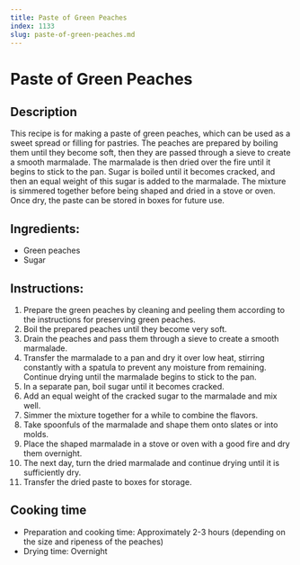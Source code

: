 ```yaml
---
title: Paste of Green Peaches
index: 1133
slug: paste-of-green-peaches.md
---
```


# Paste of Green Peaches

## Description
This recipe is for making a paste of green peaches, which can be used as a sweet spread or filling for pastries. The peaches are prepared by boiling them until they become soft, then they are passed through a sieve to create a smooth marmalade. The marmalade is then dried over the fire until it begins to stick to the pan. Sugar is boiled until it becomes cracked, and then an equal weight of this sugar is added to the marmalade. The mixture is simmered together before being shaped and dried in a stove or oven. Once dry, the paste can be stored in boxes for future use.

## Ingredients:
- Green peaches
- Sugar

## Instructions:
1. Prepare the green peaches by cleaning and peeling them according to the instructions for preserving green peaches.
2. Boil the prepared peaches until they become very soft.
3. Drain the peaches and pass them through a sieve to create a smooth marmalade.
4. Transfer the marmalade to a pan and dry it over low heat, stirring constantly with a spatula to prevent any moisture from remaining. Continue drying until the marmalade begins to stick to the pan.
5. In a separate pan, boil sugar until it becomes cracked.
6. Add an equal weight of the cracked sugar to the marmalade and mix well.
7. Simmer the mixture together for a while to combine the flavors.
8. Take spoonfuls of the marmalade and shape them onto slates or into molds.
9. Place the shaped marmalade in a stove or oven with a good fire and dry them overnight.
10. The next day, turn the dried marmalade and continue drying until it is sufficiently dry.
11. Transfer the dried paste to boxes for storage.

## Cooking time
- Preparation and cooking time: Approximately 2-3 hours (depending on the size and ripeness of the peaches)
- Drying time: Overnight